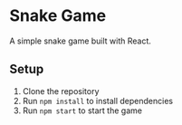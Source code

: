 # Snake Game

A simple snake game built with React.

## Setup

1. Clone the repository
2. Run `npm install` to install dependencies
3. Run `npm start` to start the game